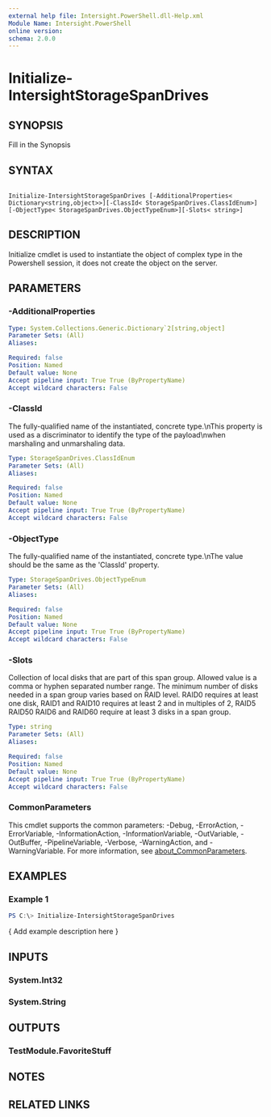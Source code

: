 ```yaml
---
external help file: Intersight.PowerShell.dll-Help.xml
Module Name: Intersight.PowerShell
online version:
schema: 2.0.0
---
```


# Initialize-IntersightStorageSpanDrives

## SYNOPSIS
Fill in the Synopsis

## SYNTAX

```

Initialize-IntersightStorageSpanDrives [-AdditionalProperties< Dictionary<string,object>>][-ClassId< StorageSpanDrives.ClassIdEnum>][-ObjectType< StorageSpanDrives.ObjectTypeEnum>][-Slots< string>]

```

## DESCRIPTION

Initialize cmdlet is used to instantiate the object of complex type in the Powershell session, it does not create the object on the server.

## PARAMETERS

### -AdditionalProperties


```yaml
Type: System.Collections.Generic.Dictionary`2[string,object]
Parameter Sets: (All)
Aliases:

Required: false
Position: Named
Default value: None
Accept pipeline input: True True (ByPropertyName)
Accept wildcard characters: False
```

### -ClassId
The fully-qualified name of the instantiated, concrete type.\nThis property is used as a discriminator to identify the type of the payload\nwhen marshaling and unmarshaling data.

```yaml
Type: StorageSpanDrives.ClassIdEnum
Parameter Sets: (All)
Aliases:

Required: false
Position: Named
Default value: None
Accept pipeline input: True True (ByPropertyName)
Accept wildcard characters: False
```

### -ObjectType
The fully-qualified name of the instantiated, concrete type.\nThe value should be the same as the &apos;ClassId&apos; property.

```yaml
Type: StorageSpanDrives.ObjectTypeEnum
Parameter Sets: (All)
Aliases:

Required: false
Position: Named
Default value: None
Accept pipeline input: True True (ByPropertyName)
Accept wildcard characters: False
```

### -Slots
Collection of local disks that are part of this span group. Allowed value is a comma or hyphen separated number range. The minimum number of disks needed in a span group varies based on RAID level. RAID0 requires at least one disk, RAID1 and RAID10 requires at least 2 and in multiples of 2, RAID5 RAID50 RAID6 and RAID60 require at least 3 disks in a span group.

```yaml
Type: string
Parameter Sets: (All)
Aliases:

Required: false
Position: Named
Default value: None
Accept pipeline input: True True (ByPropertyName)
Accept wildcard characters: False
```


### CommonParameters
This cmdlet supports the common parameters: -Debug, -ErrorAction, -ErrorVariable, -InformationAction, -InformationVariable, -OutVariable, -OutBuffer, -PipelineVariable, -Verbose, -WarningAction, and -WarningVariable. For more information, see [about_CommonParameters](http://go.microsoft.com/fwlink/?LinkID=113216).

## EXAMPLES

### Example 1
```powershell
PS C:\> Initialize-IntersightStorageSpanDrives
```

{ Add example description here }

## INPUTS

### System.Int32

### System.String

## OUTPUTS

### TestModule.FavoriteStuff

## NOTES

## RELATED LINKS
